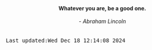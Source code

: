 
<div align="center"><b><span>Whatever you are, be a good one.</span></b><br><br><i> - Abraham Lincoln</i></div>
<br><br><kbd>Last updated:Wed Dec 18 12:14:08 2024</kbd>